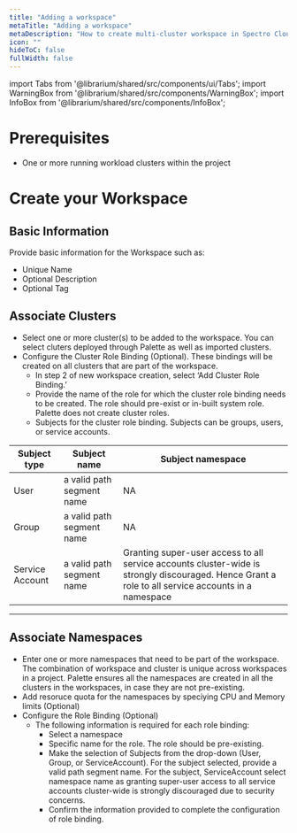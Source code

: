 ```yaml
---
title: "Adding a workspace"
metaTitle: "Adding a workspace"
metaDescription: "How to create multi-cluster workspace in Spectro Cloud"
icon: ""
hideToC: false
fullWidth: false
---
```


import Tabs from '@librarium/shared/src/components/ui/Tabs';
import WarningBox from '@librarium/shared/src/components/WarningBox';
import InfoBox from '@librarium/shared/src/components/InfoBox';


# Prerequisites

* One or more running workload clusters within the project

# Create your Workspace

## Basic Information
Provide basic information for the Workspace such as:

* Unique Name
* Optional Description
* Optional Tag

## Associate Clusters

* Select one or more cluster(s) to be added to the workspace. You can select cluters deployed through Palette as well as imported clusters.
* Configure the Cluster Role Binding (Optional). These bindings will be created on all clusters that are part of the workspace.
  * In step 2 of new workspace creation, select ‘Add Cluster Role Binding.’
  * Provide the name of the role for which the cluster role binding needs to be created. The role should pre-exist or in-built system role. Palette does not create cluster roles.  
  * Subjects for the cluster role binding. Subjects can be groups, users, or service accounts.

|Subject type |Subject name |Subject namespace|
|-------------|-------------|-----------------|
|User|a valid path segment name|NA|
|Group|a valid path segment name|NA|
|Service Account|a valid path segment name|Granting super-user access to all service accounts cluster-wide is strongly discouraged. Hence Grant a role to all service accounts in a namespace|
------------
  
## Associate Namespaces
  
* Enter one or more namespaces that need to be part of the workspace. The combination of workspace and cluster is unique across workspaces in a project. Palette ensures all the namespaces are created in all the clusters in the workspaces, in case they are not pre-existing.
* Add resoruce quota for the namespaces by speciying CPU and Memory limits (Optional)
* Configure the Role Binding (Optional)
  * The following information is required for each role binding:
      * Select a namespace
      * Specific name for the role. The role should be pre-existing.
      * Make the selection of Subjects from the drop-down (User, Group, or ServiceAccount). For the subject selected, provide a valid path segment name. For the subject, ServiceAccount select namespace name as granting super-user access to all service accounts cluster-wide is strongly discouraged due to security concerns.
      * Confirm the information provided to complete the configuration of role binding.
  
